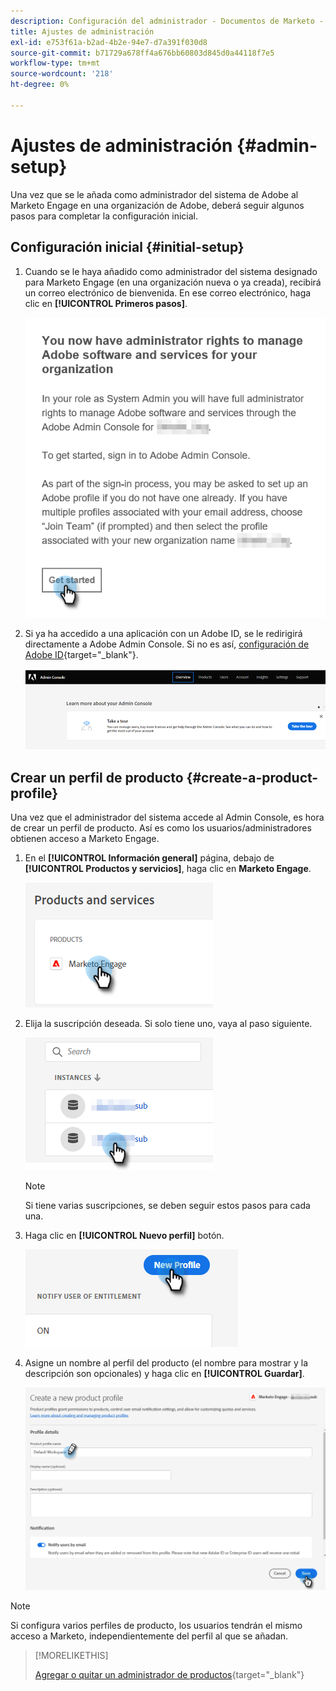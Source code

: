 ```yaml
---
description: Configuración del administrador - Documentos de Marketo - Documentación del producto
title: Ajustes de administración
exl-id: e753f61a-b2ad-4b2e-94e7-d7a391f030d8
source-git-commit: b71729a678ff4a676bb60803d845d0a44118f7e5
workflow-type: tm+mt
source-wordcount: '218'
ht-degree: 0%

---
```


# Ajustes de administración {#admin-setup}

Una vez que se le añada como administrador del sistema de Adobe al Marketo Engage en una organización de Adobe, deberá seguir algunos pasos para completar la configuración inicial.

## Configuración inicial {#initial-setup}

1. Cuando se le haya añadido como administrador del sistema designado para Marketo Engage (en una organización nueva o ya creada), recibirá un correo electrónico de bienvenida. En ese correo electrónico, haga clic en **[!UICONTROL Primeros pasos]**.

   ![](assets/admin-setup-1.png)

1. Si ya ha accedido a una aplicación con un Adobe ID, se le redirigirá directamente a Adobe Admin Console. Si no es así, [configuración de Adobe ID](https://helpx.adobe.com/manage-account/using/create-update-adobe-id.html){target="_blank"}.

   ![](assets/admin-setup-2.png)

## Crear un perfil de producto {#create-a-product-profile}

Una vez que el administrador del sistema accede al Admin Console, es hora de crear un perfil de producto. Así es como los usuarios/administradores obtienen acceso a Marketo Engage.

1. En el **[!UICONTROL Información general]** página, debajo de **[!UICONTROL Productos y servicios]**, haga clic en **Marketo Engage**.

   ![](assets/admin-setup-3.png)

1. Elija la suscripción deseada. Si solo tiene uno, vaya al paso siguiente.

   ![](assets/admin-setup-4.png)

   >[!NOTE]
   >
   >Si tiene varias suscripciones, se deben seguir estos pasos para cada una.

1. Haga clic en **[!UICONTROL Nuevo perfil]** botón.

   ![](assets/admin-setup-5.png)

1. Asigne un nombre al perfil del producto (el nombre para mostrar y la descripción son opcionales) y haga clic en **[!UICONTROL Guardar]**.

   ![](assets/admin-setup-6.png)

>[!NOTE]
>
>Si configura varios perfiles de producto, los usuarios tendrán el mismo acceso a Marketo, independientemente del perfil al que se añadan.

>[!MORELIKETHIS]
>
>[Agregar o quitar un administrador de productos](/help/marketo/product-docs/administration/marketo-with-adobe-identity/add-or-remove-a-product-admin.md){target="_blank"}
